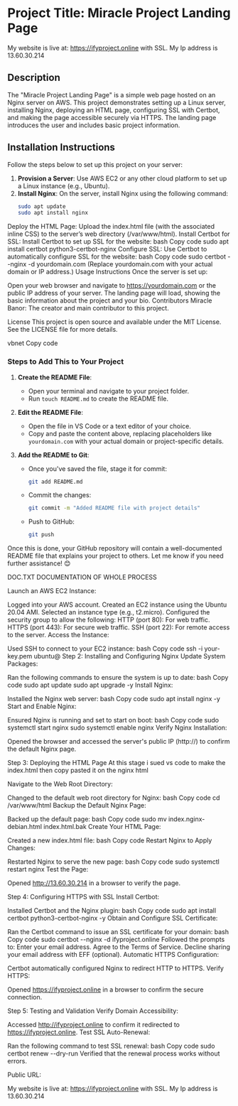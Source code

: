 # Project Title: Miracle Project Landing Page
My website is live at: https://ifyproject.online with SSL.
My Ip address is 13.60.30.214



## Description
The "Miracle Project Landing Page" is a simple web page hosted on an Nginx server on AWS. This project demonstrates setting up a Linux server, installing Nginx, deploying an HTML page, configuring SSL with Certbot, and making the page accessible securely via HTTPS. The landing page introduces the user and includes basic project information.

## Installation Instructions
Follow the steps below to set up this project on your server:
1. **Provision a Server**: Use AWS EC2 or any other cloud platform to set up a Linux instance (e.g., Ubuntu).
2. **Install Nginx**: On the server, install Nginx using the following command:
   ```bash
   sudo apt update
   sudo apt install nginx
Deploy the HTML Page: Upload the index.html file (with the associated inline CSS) to the server’s web directory (/var/www/html).
Install Certbot for SSL: Install Certbot to set up SSL for the website:
bash
Copy code
sudo apt install certbot python3-certbot-nginx
Configure SSL: Use Certbot to automatically configure SSL for the website:
bash
Copy code
sudo certbot --nginx -d yourdomain.com
(Replace yourdomain.com with your actual domain or IP address.)
Usage Instructions
Once the server is set up:

Open your web browser and navigate to https://yourdomain.com or the public IP address of your server.
The landing page will load, showing the basic information about the project and your bio.
Contributors
Miracle Banor: The creator and main contributor to this project.



License
This project is open source and available under the MIT License. See the LICENSE file for more details.

vbnet
Copy code

### Steps to Add This to Your Project

1. **Create the README File**:
   - Open your terminal and navigate to your project folder.
   - Run `touch README.md` to create the README file.

2. **Edit the README File**:
   - Open the file in VS Code or a text editor of your choice.
   - Copy and paste the content above, replacing placeholders like `yourdomain.com` with your actual domain or project-specific details.

3. **Add the README to Git**:
   - Once you've saved the file, stage it for commit:
     ```bash
     git add README.md
     ```
   - Commit the changes:
     ```bash
     git commit -m "Added README file with project details"
     ```
   - Push to GitHub:
     ```bash
     git push
     ```

Once this is done, your GitHub repository will contain a well-documented README file that explains your project to others. Let me know if you need further assistance! 😊




DOC.TXT
DOCUMENTATION OF WHOLE PROCESS

Launch an AWS EC2 Instance:

Logged into your AWS account.
Created an EC2 instance using the Ubuntu 20.04 AMI.
Selected an instance type (e.g., t2.micro).
Configured the security group to allow the following:
HTTP (port 80): For web traffic.
HTTPS (port 443): For secure web traffic.
SSH (port 22): For remote access to the server.
Access the Instance:

Used SSH to connect to your EC2 instance:
bash
Copy code
ssh -i your-key.pem ubuntu@<instance-public-ip>
Step 2: Installing and Configuring Nginx
Update System Packages:

Ran the following commands to ensure the system is up to date:
bash
Copy code
sudo apt update
sudo apt upgrade -y
Install Nginx:

Installed the Nginx web server:
bash
Copy code
sudo apt install nginx -y
Start and Enable Nginx:

Ensured Nginx is running and set to start on boot:
bash
Copy code
sudo systemctl start nginx
sudo systemctl enable nginx
Verify Nginx Installation:

Opened the browser and accessed the server's public IP (http://<public-ip>) to confirm the default Nginx page.


Step 3: Deploying the HTML Page
At this stage i sued vs code to make the index.html then copy pasted it on the nginx html

Navigate to the Web Root Directory:

Changed to the default web root directory for Nginx:
bash
Copy code
cd /var/www/html
Backup the Default Nginx Page:

Backed up the default page:
bash
Copy code
sudo mv index.nginx-debian.html index.html.bak
Create Your HTML Page:

Created a new index.html file:
bash
Copy code
Restart Nginx to Apply Changes:

Restarted Nginx to serve the new page:
bash
Copy code
sudo systemctl restart nginx
Test the Page:

Opened http://13.60.30.214 in a browser to verify the page.





Step 4: Configuring HTTPS with SSL
Install Certbot:

Installed Certbot and the Nginx plugin:
bash
Copy code
sudo apt install certbot python3-certbot-nginx -y
Obtain and Configure SSL Certificate:

Ran the Certbot command to issue an SSL certificate for your domain:
bash
Copy code
sudo certbot --nginx -d ifyproject.online
Followed the prompts to:
Enter your email address.
Agree to the Terms of Service.
Decline sharing your email address with EFF (optional).
Automatic HTTPS Configuration:

Certbot automatically configured Nginx to redirect HTTP to HTTPS.
Verify HTTPS:

Opened https://ifyproject.online in a browser to confirm the secure connection.




Step 5: Testing and Validation
Verify Domain Accessibility:

Accessed http://ifyproject.online to confirm it redirected to https://ifyproject.online.
Test SSL Auto-Renewal:

Ran the following command to test SSL renewal:
bash
Copy code
sudo certbot renew --dry-run
Verified that the renewal process works without errors.

Public URL:

My website is live at: https://ifyproject.online with SSL.
My Ip address is 13.60.30.214





